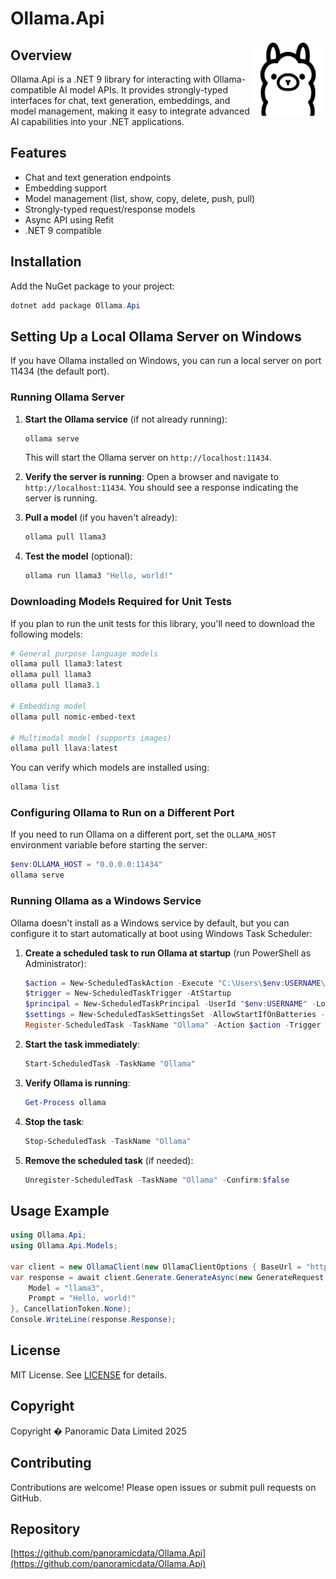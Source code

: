 # Ollama.Api

<img src="Ollama.Api/Logo.png" alt="Ollama.Api Logo" align="right" width="120" />

## Overview
Ollama.Api is a .NET 9 library for interacting with Ollama-compatible AI model APIs. It provides strongly-typed interfaces for chat, text generation, embeddings, and model management, making it easy to integrate advanced AI capabilities into your .NET applications.

## Features
- Chat and text generation endpoints
- Embedding support
- Model management (list, show, copy, delete, push, pull)
- Strongly-typed request/response models
- Async API using Refit
- .NET 9 compatible

## Installation
Add the NuGet package to your project:
```powershell
dotnet add package Ollama.Api
```

## Setting Up a Local Ollama Server on Windows

If you have Ollama installed on Windows, you can run a local server on port 11434 (the default port).

### Running Ollama Server

1. **Start the Ollama service** (if not already running):
   ```powershell
   ollama serve
   ```
   This will start the Ollama server on `http://localhost:11434`.

2. **Verify the server is running**:
   Open a browser and navigate to `http://localhost:11434`. You should see a response indicating the server is running.

3. **Pull a model** (if you haven't already):
   ```powershell
   ollama pull llama3
   ```

4. **Test the model** (optional):
   ```powershell
   ollama run llama3 "Hello, world!"
   ```

### Downloading Models Required for Unit Tests

If you plan to run the unit tests for this library, you'll need to download the following models:

```powershell
# General purpose language models
ollama pull llama3:latest
ollama pull llama3
ollama pull llama3.1

# Embedding model
ollama pull nomic-embed-text

# Multimodal model (supports images)
ollama pull llava:latest
```

You can verify which models are installed using:
```powershell
ollama list
```

### Configuring Ollama to Run on a Different Port

If you need to run Ollama on a different port, set the `OLLAMA_HOST` environment variable before starting the server:

```powershell
$env:OLLAMA_HOST = "0.0.0.0:11434"
ollama serve
```

### Running Ollama as a Windows Service

Ollama doesn't install as a Windows service by default, but you can configure it to start automatically at boot using Windows Task Scheduler:

1. **Create a scheduled task to run Ollama at startup** (run PowerShell as Administrator):
   ```powershell
   $action = New-ScheduledTaskAction -Execute "C:\Users\$env:USERNAME\AppData\Local\Programs\Ollama\ollama.exe" -Argument "serve"
   $trigger = New-ScheduledTaskTrigger -AtStartup
   $principal = New-ScheduledTaskPrincipal -UserId "$env:USERNAME" -LogonType S4U -RunLevel Highest
   $settings = New-ScheduledTaskSettingsSet -AllowStartIfOnBatteries -DontStopIfGoingOnBatteries -ExecutionTimeLimit 0
   Register-ScheduledTask -TaskName "Ollama" -Action $action -Trigger $trigger -Principal $principal -Settings $settings -Description "Ollama language model service"
   ```

2. **Start the task immediately**:
   ```powershell
   Start-ScheduledTask -TaskName "Ollama"
   ```

3. **Verify Ollama is running**:
   ```powershell
   Get-Process ollama
   ```

4. **Stop the task**:
   ```powershell
   Stop-ScheduledTask -TaskName "Ollama"
   ```

5. **Remove the scheduled task** (if needed):
   ```powershell
   Unregister-ScheduledTask -TaskName "Ollama" -Confirm:$false
   ```

## Usage Example

```csharp
using Ollama.Api;
using Ollama.Api.Models;

var client = new OllamaClient(new OllamaClientOptions { BaseUrl = "http://localhost:11434" });
var response = await client.Generate.GenerateAsync(new GenerateRequest {
    Model = "llama3",
    Prompt = "Hello, world!"
}, CancellationToken.None);
Console.WriteLine(response.Response);
```

## License
MIT License. See [LICENSE](LICENSE) for details.

## Copyright
Copyright � Panoramic Data Limited 2025

## Contributing
Contributions are welcome! Please open issues or submit pull requests on GitHub.

## Repository
[https://github.com/panoramicdata/Ollama.Api](https://github.com/panoramicdata/Ollama.Api)